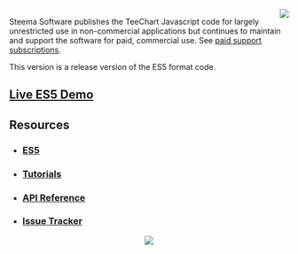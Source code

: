 <a href="https://www.steema.com/product/html5">
<img align="right" src="https://www.steema.com/img/logos/teechart_html5.png">
</a>
 
Steema Software publishes the TeeChart Javascript code for largely unrestricted use in non-commercial applications but continues to maintain and support the software for paid, commercial use. 
See [paid support subscriptions](https://www.steema.com/product/html5#pricing).

This version is a release version of the ES5 format code.

## [Live ES5 Demo](https://www.steema.com/files/public/teechart/html5/latest/demos/index.html)

## Resources
* ### [ES5](https://www.w3schools.com/js/js_es5.asp)
* ### [Tutorials](https://github.com/Steema/TeeChartJS/wiki)
* ### [API Reference](https://www.steema.com/docs/TeeChartHTML5Reference.htm)
* ### [Issue Tracker](http://bugs.steema.com/buglist.cgi?product=HTML5%20JavaScript%20TeeChart&query_format=advanced&resolution=---)

<p align="center">
<a href="https://www.steema.com/">
<img src="https://raw.githubusercontent.com/wiki/Steema/TeeChartJS/logo-steema.png">
</a>
</p>
